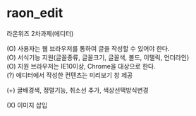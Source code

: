 # raon_edit
라온위즈 2차과제(에디터)      

(O) 사용자는 웹 브라우저를 통하여 글을 작성할 수 있어야 한다.   
(O) 서식기능 지원(글꼴종류, 글꼴크기, 글꼴색, 볼드, 이탤릭, 언더라인)   
(O) 지원 브라우저는 IE10이상, Chrome을 대상으로 한다.   
(?) 에디터에서 작성한 컨텐츠는 미리보기 창 제공      

(+) 글배경색, 정렬기능, 취소선 추가, 색상선택방식변경      

(X) 이미지 삽입   